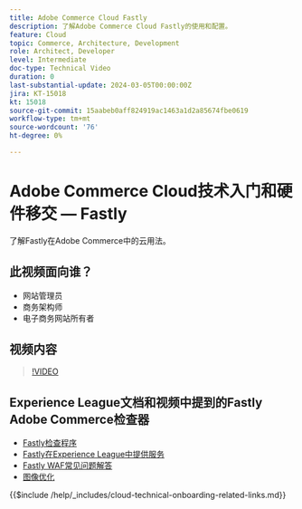 ```yaml
---
title: Adobe Commerce Cloud Fastly
description: 了解Adobe Commerce Cloud Fastly的使用和配置。
feature: Cloud
topic: Commerce, Architecture, Development
role: Architect, Developer
level: Intermediate
doc-type: Technical Video
duration: 0
last-substantial-update: 2024-03-05T00:00:00Z
jira: KT-15018
kt: 15018
source-git-commit: 15aabeb0aff824919ac1463a1d2a85674fbe0619
workflow-type: tm+mt
source-wordcount: '76'
ht-degree: 0%

---
```



# Adobe Commerce Cloud技术入门和硬件移交 — Fastly

了解Fastly在Adobe Commerce中的云用法。

## 此视频面向谁？

- 网站管理员
- 商务架构师
- 电子商务网站所有者

## 视频内容

>[!VIDEO](https://video.tv.adobe.com/v/3427695?learn=on)

## Experience League文档和视频中提到的Fastly Adobe Commerce检查器

- [Fastly检查程序](https://adobe-commerce-tester.freetls.fastly.net/adobe-commerce-tester/)
- [Fastly在Experience League中提供服务](https://experienceleague.adobe.com/docs/commerce-cloud-service/user-guide/cdn/fastly.html)
- [Fastly WAF常见问题解答](https://experienceleague.adobe.com/docs/commerce-knowledge-base/kb/faq/web-application-firewall-waf-powered-by-fastly-the-faq.html)
- [图像优化](https://experienceleague.adobe.com/docs/commerce-operations/implementation-playbook/best-practices/development/image-optimization.html)

{{$include /help/_includes/cloud-technical-onboarding-related-links.md}}
